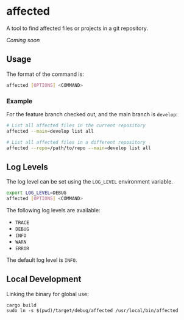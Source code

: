 # affected

A tool to find affected files or projects in a git repository.

*Coming soon*

## Usage

The format of the command is:

```bash
affected [OPTIONS] <COMMAND>
```

### Example

For the feature branch checked out, and the main branch is `develop`:

```bash
# List all affected files in the current repository
affected --main=develop list all

# List all affected files in a different repository
affected --repo=/path/to/repo --main=develop list all
```

## Log Levels

The log level can be set using the `LOG_LEVEL` environment variable.

```bash
export LOG_LEVEL=DEBUG
affected [OPTIONS] <COMMAND>
```

The following log levels are available:

- `TRACE`
- `DEBUG`
- `INFO`
- `WARN`
- `ERROR`

The default log level is `INFO`.

## Local Development

Linking the binary for global use:

```shell
cargo build
sudo ln -s $(pwd)/target/debug/affected /usr/local/bin/affected
```